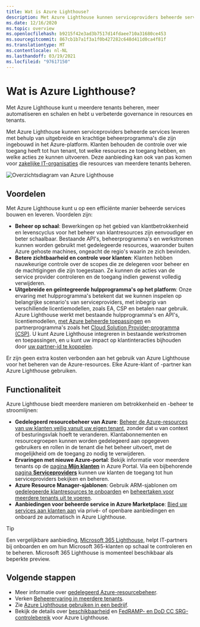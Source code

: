 ```yaml
---
title: Wat is Azure Lighthouse?
description: Met Azure Lighthouse kunnen serviceproviders beheerde services leveren voor hun klanten, met een grotere mate van automatisering en efficiëntie op schaal.
ms.date: 12/16/2020
ms.topic: overview
ms.openlocfilehash: b9215f42e3ad3b7517d14fdaee710a31680ce453
ms.sourcegitcommit: 867cb1b7a1f3a1f0b427282c648d411d0ca4f81f
ms.translationtype: MT
ms.contentlocale: nl-NL
ms.lasthandoff: 03/19/2021
ms.locfileid: "97617150"
---
```

# <a name="what-is-azure-lighthouse"></a>Wat is Azure Lighthouse?

Met Azure Lighthouse kunt u meerdere tenants beheren, meer automatiseren en schalen en hebt u verbeterde governance in resources en tenants.

Met Azure Lighthouse kunnen serviceproviders beheerde services leveren met behulp van uitgebreide en krachtige beheerprogramma's die zijn ingebouwd in het Azure-platform. Klanten behouden de controle over wie toegang heeft tot hun tenant, tot welke resources ze toegang hebben, en welke acties ze kunnen uitvoeren. Deze aanbieding kan ook van pas komen voor [zakelijke IT-organisaties](concepts/enterprise.md) die resources van meerdere tenants beheren.

![Overzichtsdiagram van Azure Lighthouse](media/azure-lighthouse-overview.jpg)

## <a name="benefits"></a>Voordelen

Met Azure Lighthouse kunt u op een efficiënte manier beheerde services bouwen en leveren. Voordelen zijn:

- **Beheer op schaal**: Bewerkingen op het gebied van klantbetrokkenheid en levenscyclus voor het beheer van klantresources zijn eenvoudiger en beter schaalbaar. Bestaande API's, beheerprogramma's en werkstromen kunnen worden gebruikt met gedelegeerde resources, waaronder buiten Azure gehoste machines, ongeacht de regio's waarin ze zich bevinden.
- **Betere zichtbaarheid en controle voor klanten**: Klanten hebben nauwkeurige controle over de scopes die ze delegeren voor beheer en de machtigingen die zijn toegestaan. Ze kunnen de acties van de service provider controleren en de toegang indien gewenst volledig verwijderen.
- **Uitgebreide en geïntegreerde hulpprogramma's op het platform**: Onze ervaring met hulpprogramma's betekent dat we kunnen inspelen op belangrijke scenario's van serviceproviders, met inbegrip van verschillende licentiemodellen, zoals EA, CSP en betalen naar gebruik. Azure Lighthouse werkt met bestaande hulpprogramma's en API's, licentiemodellen, [met Azure beheerde toepassingen](concepts/managed-applications.md) en partnerprogramma's zoals het [Cloud Solution Provider-programma (CSP)](/partner-center/csp-overview). U kunt Azure Lighthouse integreren in bestaande werkstromen en toepassingen, en u kunt uw impact op klantinteracties bijhouden door [uw partner-id te koppelen](./how-to/partner-earned-credit.md).

Er zijn geen extra kosten verbonden aan het gebruik van Azure Lighthouse voor het beheren van de Azure-resources. Elke Azure-klant of -partner kan Azure Lighthouse gebruiken.

## <a name="capabilities"></a>Functionaliteit

Azure Lighthouse biedt meerdere manieren om betrokkenheid en -beheer te stroomlijnen:

- **Gedelegeerd resourcebeheer van Azure**: [Beheer de Azure-resources van uw klanten veilig vanuit uw eigen tenant](concepts/azure-delegated-resource-management.md), zonder dat u van context of besturingsvlak hoeft te veranderen. Klantabonnementen en resourcegroepen kunnen worden gedelegeerd aan opgegeven gebruikers en rollen in de tenant die het beheer uitvoert, met de mogelijkheid om de toegang zo nodig te verwijderen.
- **Ervaringen met nieuwe Azure-portal**: Bekijk informatie voor meerdere tenants op de [pagina **Mijn klanten**](how-to/view-manage-customers.md) in Azure Portal. Via een bijbehorende [pagina **Serviceproviders**](how-to/view-manage-service-providers.md) kunnen uw klanten de toegang tot hun serviceproviders bekijken en beheren.
- **Azure Resource Manager-sjablonen**: Gebruik ARM-sjablonen om [gedelegeerde klantresources te onboarden](how-to/onboard-customer.md) en [beheertaken voor meerdere tenants uit te voeren](samples/index.md).
- **Aanbiedingen voor beheerde service in Azure Marketplace**: [Bied uw services aan klanten aan](concepts/managed-services-offers.md) via privé- of openbare aanbiedingen en onboard ze automatisch in Azure Lighthouse.

> [!TIP]
> Een vergelijkbare aanbieding, [Microsoft 365 Lighthouse](https://techcommunity.microsoft.com/t5/small-and-medium-business-blog/announcing-microsoft-365-lighthouse-for-managed-service/ba-p/1698181), helpt IT-partners bij onboarden en om hun Microsoft 365-klanten op schaal te controleren en te beheren. Microsoft 365 Lighthouse is momenteel beschikbaar als beperkte preview.

## <a name="next-steps"></a>Volgende stappen

- Meer informatie over [gedelegeerd Azure-resourcebeheer](concepts/azure-delegated-resource-management.md).
- Verken [Beheerervaring in meerdere tenants](concepts/cross-tenant-management-experience.md).
- Zie [Azure Lighthouse gebruiken in een bedrijf](concepts/enterprise.md).
- Bekijk de details over [beschikbaarheid](https://azure.microsoft.com/global-infrastructure/services/?products=azure-lighthouse&regions=all) en [FedRAMP- en DoD CC SRG-controlebereik](../azure-government/compliance/azure-services-in-fedramp-auditscope.md) voor Azure Lighthouse.
